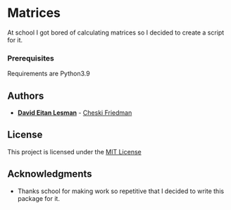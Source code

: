 # Matrices

At school I got bored of calculating matrices so I decided to create a script for it.

### Prerequisites

Requirements are Python3.9

## Authors

  - [**David Eitan Lesman**](https://github.com/dark-dave007) - 
    [Cheski Friedman](https://github.com/JetKnightAlpha)

## License

This project is licensed under the [MIT License](license.md)

## Acknowledgments

  - Thanks school for making work so repetitive that I decided to write this package for it.
